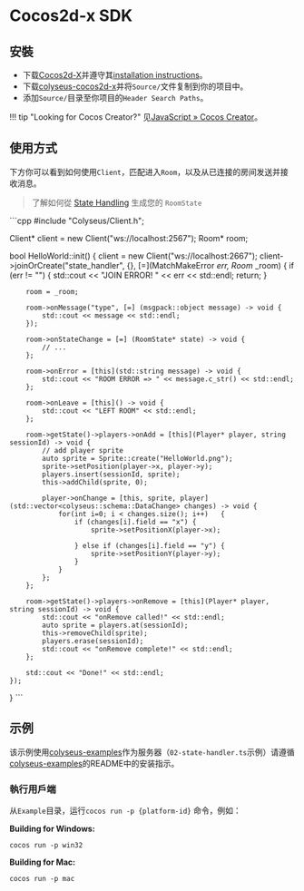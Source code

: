 # Cocos2d-x SDK

## 安裝

- 下载[Cocos2d-X](http://www.cocos2d-x.org/download)并遵守其[installation instructions](https://github.com/cocos2d/cocos2d-x#download-stable-versions)。
- 下载[colyseus-cocos2d-x](https://github.com/colyseus/colyseus-cocos2d-x/archive/master.zip)并将`Source/`文件复制到你的项目中。
- 添加`Source/`目录至你项目的`Header Search Paths`。

!!! tip "Looking for Cocos Creator?" 见[JavaScript » Cocos Creator](/getting-started/javascript-client/#cocos-creator-30)。

## 使用方式

下方你可以看到如何使用`Client`，匹配进入`Room`，以及从已连接的房间发送并接收消息。

> 了解如何從 [State Handling](/state/schema/#client-side-schema-generation) 生成您的 `RoomState`

\`\`\`cpp #include "Colyseus/Client.h";

Client* client = new Client("ws://localhost:2567"); Room* room;

bool HelloWorld::init() { client = new Client("ws://localhost:2667"); client->joinOrCreate<RoomState>("state\_handler", {}, \[=\](MatchMakeError *err, Room<RoomState>* \_room) { if (err != "") { std::cout << "JOIN ERROR! " << err << std::endl; return; }

        room = _room;

        room->onMessage("type", [=] (msgpack::object message) -> void {
            std::cout << message << std::endl;
        });

        room->onStateChange = [=] (RoomState* state) -> void {
            // ...
        };

        room->onError = [this](std::string message) -> void {
            std::cout << "ROOM ERROR => " << message.c_str() << std::endl;
        };

        room->onLeave = [this]() -> void {
            std::cout << "LEFT ROOM" << std::endl;
        };

        room->getState()->players->onAdd = [this](Player* player, string sessionId) -> void {
            // add player sprite
            auto sprite = Sprite::create("HelloWorld.png");
            sprite->setPosition(player->x, player->y);
            players.insert(sessionId, sprite);
            this->addChild(sprite, 0);

            player->onChange = [this, sprite, player](std::vector<colyseus::schema::DataChange> changes) -> void {
                for(int i=0; i < changes.size(); i++)   {
                    if (changes[i].field == "x") {
                        sprite->setPositionX(player->x);

                    } else if (changes[i].field == "y") {
                        sprite->setPositionY(player->y);
                    }
                }
            };
        };

        room->getState()->players->onRemove = [this](Player* player, string sessionId) -> void {
            std::cout << "onRemove called!" << std::endl;
            auto sprite = players.at(sessionId);
            this->removeChild(sprite);
            players.erase(sessionId);
            std::cout << "onRemove complete!" << std::endl;
        };

        std::cout << "Done!" << std::endl;
    });
} \`\`\`

## 示例

该示例使用[colyseus-examples](https://github.com/colyseus/colyseus-examples)作为服务器（`02-state-handler.ts`示例）请遵循[colyseus-examples](https://github.com/colyseus/colyseus-examples)的README中的安装指示。

### 執行用戶端

从`Example`目录，运行`cocos run -p {platform-id}` 命令，例如：

**Building for Windows:**

``` cocos run -p win32 ```

**Building for Mac:**

``` cocos run -p mac ```